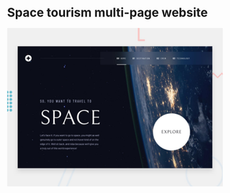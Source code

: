 # Space tourism multi-page website

![Design preview for the Space tourism multi-page website coding challenge](./preview.jpg)
